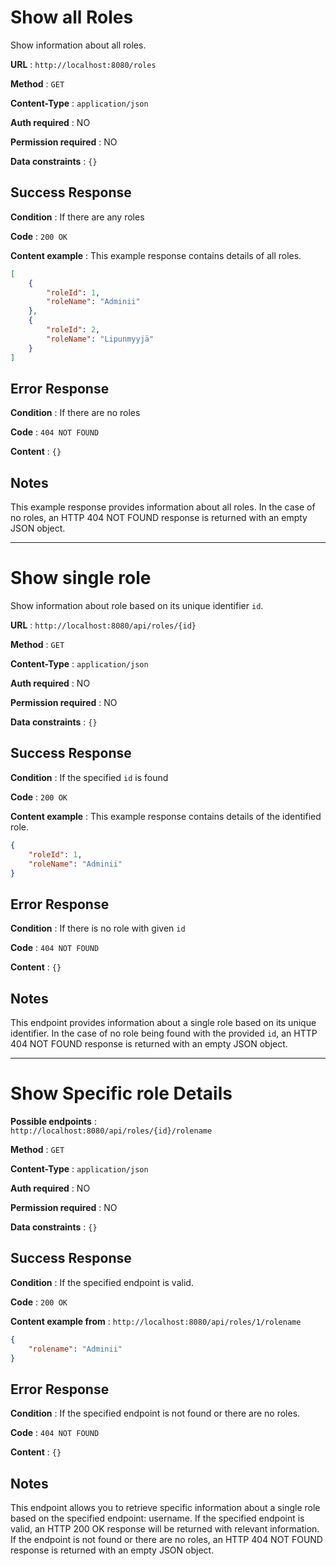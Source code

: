 # Show all Roles

Show information about all roles.

**URL** : `http://localhost:8080/roles`

**Method** : `GET`

**Content-Type** : `application/json`

**Auth required** : NO

**Permission required** : NO

**Data constraints** : `{}`

## Success Response

**Condition** : If there are any roles

**Code** : `200 OK`

**Content example** : This example response contains details of all roles.

```json
[
    {
        "roleId": 1,
        "roleName": "Adminii"
    },
    {
        "roleId": 2,
        "roleName": "Lipunmyyjä"
    }
]
```

## Error Response

**Condition** : If there are no roles

**Code** : `404 NOT FOUND`

**Content** : `{}`

## Notes

This example response provides information about all roles. In the case of no roles, an HTTP 404 NOT FOUND response is returned with an empty JSON object.
___


# Show single role

Show information about role based on its unique identifier `id`.

**URL** : `http://localhost:8080/api/roles/{id}`

**Method** : `GET`

**Content-Type** : `application/json`

**Auth required** : NO

**Permission required** : NO

**Data constraints** : `{}`

## Success Response

**Condition** : If the specified `id` is found

**Code** : `200 OK`

**Content example** : This example response contains details of the identified role.

```json
{
    "roleId": 1,
    "roleName": "Adminii"
}
```

## Error Response

**Condition** : If there is no role with given `id`

**Code** : `404 NOT FOUND`

**Content** : `{}`

## Notes

This endpoint provides information about a single role based on its unique identifier. In the case of no role being found with the provided `id`, an HTTP 404 NOT FOUND response is returned with an empty JSON object.
___

# Show Specific role Details

**Possible endpoints** :  
`http://localhost:8080/api/roles/{id}/rolename`   

**Method** : `GET`

**Content-Type** : `application/json`

**Auth required** : NO

**Permission required** : NO

**Data constraints** : `{}`

## Success Response

**Condition** : If the specified endpoint is valid.

**Code** : `200 OK`

**Content example from** : `http://localhost:8080/api/roles/1/rolename` 

```json
{
    "rolename": "Adminii"
}
```

## Error Response

**Condition** :  If the specified endpoint is not found or there are no roles.

**Code** : `404 NOT FOUND`

**Content** : `{}`

## Notes
This endpoint allows you to retrieve specific information about a single role based on the specified endpoint: username. If the specified endpoint is valid, an HTTP 200 OK response will be returned with relevant information. If the endpoint is not found or there are no roles, an HTTP 404 NOT FOUND response is returned with an empty JSON object.
